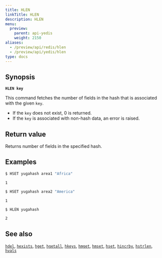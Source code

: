 ```yaml
---
title: HLEN
linkTitle: HLEN
description: HLEN
menu:
  preview:
    parent: api-yedis
    weight: 2150
aliases:
  - /preview/api/redis/hlen
  - /preview/api/yedis/hlen
type: docs
---
```


## Synopsis

**`HLEN key`**

This command fetches the number of fields in the hash that is associated with the given `key`.

- If the `key` does not exist, 0 is returned.
- If the `key` is associated with non-hash data, an error is raised.

## Return value

Returns number of fields in the specified hash.

## Examples

```sh
$ HSET yugahash area1 "Africa"
```

```
1
```

```sh
$ HSET yugahash area2 "America"
```

```
1
```

```sh
$ HLEN yugahash
```

```
2
```

## See also

[`hdel`](../hdel/), [`hexists`](../hexists/), [`hget`](../hget/), [`hgetall`](../hgetall/), [`hkeys`](../hkeys/), [`hmget`](../hmget/), [`hmset`](../hmset/), [`hset`](../hset/), [`hincrby`](../hincrby/), [`hstrlen`](../hstrlen/), [`hvals`](../hvals/)
